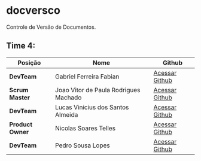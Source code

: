# docversco
Controle de Versão de Documentos.


## Time 4:

Posição | Nome | Github
------------ | ------------ | -------------
**DevTeam**  | Gabriel Ferreira Fabian | [Acessar Github](https://github.com/gabriel-fabian)
**Scrum Master**  | Joao Vitor de Paula Rodrigues Machado | [Acessar Github](https://github.com/Joaoom9596)
**DevTeam**  | Lucas Vinicius dos Santos Almeida| [Acessar Github](https://github.com/lucasvns)
**Product Owner** | Nicolas Soares Telles | [Acessar Github](https://github.com/nicolastelles)
**DevTeam** | Pedro Sousa Lopes | [Acessar Github](https://github.com/PedroSousaLopes)

